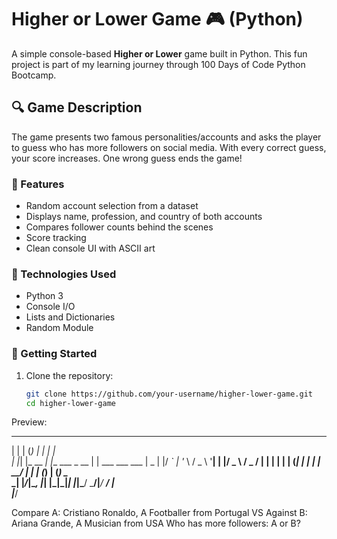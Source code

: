 # Higher or Lower Game 🎮 (Python)

A simple console-based **Higher or Lower** game built in Python. This fun project is part of my learning journey through 100 Days of Code Python Bootcamp.

## 🔍 Game Description

The game presents two famous personalities/accounts and asks the player to guess who has more followers on social media. With every correct guess, your score increases. One wrong guess ends the game!

### 🎯 Features
- Random account selection from a dataset
- Displays name, profession, and country of both accounts
- Compares follower counts behind the scenes
- Score tracking
- Clean console UI with ASCII art


### 🔧 Technologies Used
- Python 3
- Console I/O
- Lists and Dictionaries
- Random Module

### 🚀 Getting Started

1. Clone the repository:
   ```bash
   git clone https://github.com/your-username/higher-lower-game.git
   cd higher-lower-game
   
Preview:
  _   _ _       _                 _                
 | | | (_)     | |               | |               
 | |_| |_  __ _| |__   ___ _ __  | | ___   ___  ___ 
 |  _  | |/ _` | '_ \ / _ \ '__| | |/ _ \ / _ \/ __|
 | | | | | (_| | | | |  __/ |    | | (_) | (_) \__ \
 \_| |_/_|\__, |_| |_|\___|_|    |_|\___/ \___/|___/
          __/ |                                    
         |___/  

Compare A: Cristiano Ronaldo, A Footballer from Portugal
VS
Against B: Ariana Grande, A Musician from USA
Who has more followers: A or B?
